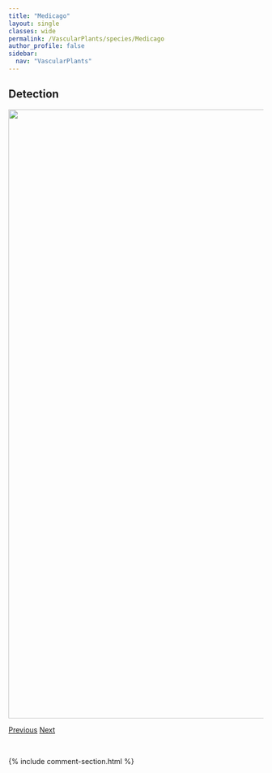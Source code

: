 ```yaml
---
title: "Medicago"
layout: single
classes: wide
permalink: /VascularPlants/species/Medicago
author_profile: false
sidebar:
  nav: "VascularPlants"
---
```


<h2>Detection</h2>

<a href="https://drive.google.com/uc?export=view&id=1K6aLhwsSMdrfIZlm2Rxp3w7j4YTq6Kvy">
<img src="https://drive.google.com/uc?export=view&id=1K6aLhwsSMdrfIZlm2Rxp3w7j4YTq6Kvy" height = "1200" width = "800">
</a>


<a href="/DevelopmentWebsite/VascularPlants/species/MatteucciaStruthiopteris" class="pagination--pager" title="Matteuccia struthiopteris">Previous</a> <a href="/DevelopmentWebsite/VascularPlants/species/MedicagoLupulina" class="pagination--pager" title="Medicago lupulina">Next</a>

<p>&nbsp;</p>

{% include comment-section.html %}
